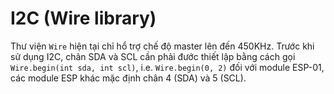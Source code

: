 # I2C (Wire library)

Thư viện `Wire` hiện tại chỉ hổ trợ chế độ master lên đến 450KHz. Trước khi sử dụng I2C, chân SDA và SCL cần phải đước thiết lập bằng cách gọi `Wire.begin(int sda, int scl)`, i.e. `Wire.begin(0, 2)` đối với module ESP-01, các module ESP khác mặc định chân 4 (SDA) và 5 (SCL).
